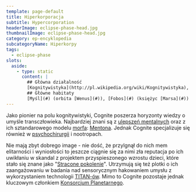 ```yaml
---
template: page-default
title: Hiperkorporacja
subtitle: Hypercorporation
headerImage: eclipse-phase-head.jpg
thumbnailImage: eclipse-phase-head.jpg
category: ep-encyklopedia
subcategoryName: Hiperkorpy
tags:
  - eclipse-phase
slots:
  aside:
    - type: static
      content: |
        ## Główna działalność
        [Kognitywistyka](http://pl.wikipedia.org/wiki/Kognitywistyka), [Implanty umysłowe](#), [Psychochirurgia](#), [Nootropy](http://pl.wikipedia.org/wiki/Leki_nootropowe)
        ## Główne habitaty
        [Myśl](#) (orbita [Wenus](#)), [Fobos](#) (księżyc [Marsa](#))
---
```

Jako pionier na polu kognitywistyki, Cognite poszerza horyzonty wiedzy o umyśle transczłowieka. Najbardziej znani są z [ulepszeń mentalnych](#) oraz z ich sztandarowego modelu [morfa](#): [Mentona](#). Jednak Cognite specjalizuje się również w [psychochirurgii](#) i nootropach.

Nie mają zbyt dobrego image - nie dość, że przylgnął do nich mem elitarności i wyniosłości to jeszcze ciągnie się za nimi zła reputacja po ich uwikłaniu w skandal z projektem przyspieszonego wzrostu dzieci, które stało się znane jako "[Stracone pokolenie](#)". Utrzymują się też plotki o ich zaangażowaniu w badania nad sensorycznym hakowaniem umysłu z wykorzystaniem technologii [TITAN-ów](#). Mimo to Cognite pozostaje jednak kluczowym członkiem [Konsorcjum Planetarnego](#).